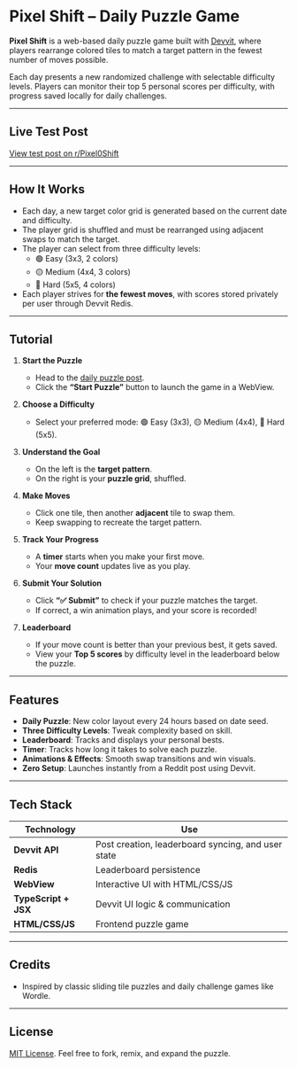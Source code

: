 # Pixel Shift – Daily Puzzle Game

**Pixel Shift** is a web-based daily puzzle game built with [Devvit](https://developers.reddit.com/), where players rearrange colored tiles to match a target pattern in the fewest number of moves possible.

Each day presents a new randomized challenge with selectable difficulty levels. Players can monitor their top 5 personal scores per difficulty, with progress saved locally for daily challenges.

---

## Live Test Post

 [View test post on r/Pixel0Shift](https://www.reddit.com/r/Pixel0Shift/)  

---

## How It Works

- Each day, a new target color grid is generated based on the current date and difficulty.
- The player grid is shuffled and must be rearranged using adjacent swaps to match the target.
- The player can select from three difficulty levels:
  - 🟢 Easy (3x3, 2 colors)
  - 🟡 Medium (4x4, 3 colors)
  - 🔴 Hard (5x5, 4 colors)
- Each player strives for **the fewest moves**, with scores stored privately per user through Devvit Redis.

---

## Tutorial

1. **Start the Puzzle**
   - Head to the [daily puzzle post](https://www.reddit.com/r/Pixel0Shift/).
   - Click the **“Start Puzzle”** button to launch the game in a WebView.

2. **Choose a Difficulty**
   - Select your preferred mode: 🟢 Easy (3x3), 🟡 Medium (4x4), 🔴 Hard (5x5).

3. **Understand the Goal**
   - On the left is the **target pattern**.
   - On the right is your **puzzle grid**, shuffled.

4. **Make Moves**
   - Click one tile, then another **adjacent** tile to swap them.
   - Keep swapping to recreate the target pattern.

5. **Track Your Progress**
   - A **timer** starts when you make your first move.
   - Your **move count** updates live as you play.

6. **Submit Your Solution**
   - Click **“✅ Submit”** to check if your puzzle matches the target.
   - If correct, a win animation plays, and your score is recorded!

7. **Leaderboard**
   - If your move count is better than your previous best, it gets saved.
   - View your **Top 5 scores** by difficulty level in the leaderboard below the puzzle.

---

## Features

- **Daily Puzzle**: New color layout every 24 hours based on date seed.
- **Three Difficulty Levels**: Tweak complexity based on skill.
- **Leaderboard**: Tracks and displays your personal bests.
- **Timer**: Tracks how long it takes to solve each puzzle.
- **Animations & Effects**: Smooth swap transitions and win visuals.
- **Zero Setup**: Launches instantly from a Reddit post using Devvit.

---

## Tech Stack

| Technology   | Use |
|--------------|-----|
| **Devvit API** | Post creation, leaderboard syncing, and user state |
| **Redis**     | Leaderboard persistence |
| **WebView**   | Interactive UI with HTML/CSS/JS |
| **TypeScript + JSX** | Devvit UI logic & communication |
| **HTML/CSS/JS** | Frontend puzzle game |

---

## Credits

 - Inspired by classic sliding tile puzzles and daily challenge games like Wordle.

---

## License

[MIT License](https://opensource.org/licenses/MIT). Feel free to fork, remix, and expand the puzzle.
